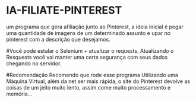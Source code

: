 # IA-FILIATE-PINTEREST
um programa que gera afiliação junto ao Pinterest, a ideia inicial é pegar uma quantidade de imagens de um determinado assunto e upar no pinterest com a descrição que desejamos.

#Você pode estalar o Selenium + atualizar o requests.
Atualizando o Resquests você vai manter uma certa segurança com seus dados chegando no servidor.


#Recomendação
Recomendo que rode esse programa Utilizando uma Máquina Virtual, além da net ser mais rápida, o site do Pinterest devolve as coisas de um jeito muito lento, assim come muito processamento e memória...

